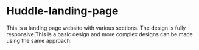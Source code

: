 # Huddle-landing-page
This is a landing page website with various sections. The design is fully responsive.This is a basic design and more complex designs can be made using the same approach.
